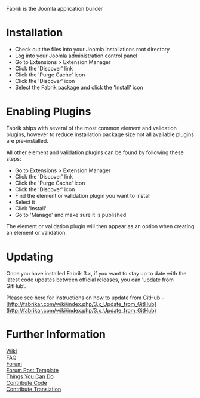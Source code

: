 Fabrik is the Joomla application builder

Installation
================

- Check out the files into your Joomla installations root directory
- Log into your Joomla administration control panel
- Go to Extensions > Extension Manager
- Click the 'Discover' link
- Click the 'Purge Cache' icon 
- Click the 'Discover' icon
- Select the Fabrik package and click the 'Install' icon

Enabling Plugins
================

Fabrik ships with several of the most common element and validation plugins, however to reduce installation package size not all available plugins are pre-installed.

All other element and validation plugins can be found by following these steps:

- Go to Extensions > Extension Manager
- Click the 'Discover' link
- Click the 'Purge Cache' icon 
- Click the 'Discover' icon
- Find the element or validation plugin you want to install
- Select it
- Click 'Install'
- Go to 'Manage' and make sure it is published

The element or validation plugin will then appear as an option when creating an element or validation.

Updating
================

Once you have installed Fabrik 3.x, if you want to stay up to date with the latest code updates between official releases, you can 'update from GitHub'.

Please see here for instructions on how to update from GitHub - [http://fabrikar.com/wiki/index.php/3.x_Update_from_GitHub](http://fabrikar.com/wiki/index.php/3.x_Update_from_GitHub)


Further Information
================

[Wiki](http://fabrikar.com/wiki)  
[FAQ](http://fabrikar.com/wiki/index.php/3.x_FAQ)  
[Forum](http://fabrikar.com/forums/)  
[Forum Post Template](http://fabrikar.com/wiki/index.php/3.x_Forum_Post_Template)  
[Things You Can Do](http://fabrikar.com/wiki/index.php/Things_You_Can_Do)  
[Contribute Code](http://fabrikar.com/wiki/index.php/Contribute_Code)  
[Contribute Translation](http://fabrikar.com/wiki/index.php/3.x_Translation)  